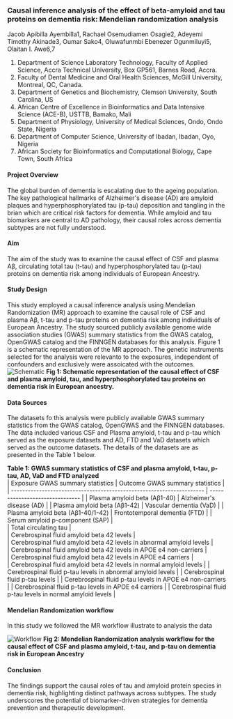 ### Causal inference analysis of the effect of beta-amyloid and tau proteins on dementia risk: Mendelian randomization analysis
Jacob Apibilla Ayembilla1, Rachael Osemudiamen Osagie2, Adeyemi Timothy Akinade3, Oumar Sako4, Oluwafunmbi Ebenezer Ogunmiluyi5, Olaitan I. Awe6,7
1. Department of Science Laboratory Technology, Faculty of Applied Science, Accra Technical University, Box GP561, Barnes Road, Accra.
2. Faculty of Dental Medicine and Oral Health Sciences, McGill University, Montreal, QC, Canada.
3. Department of Genetics and Biochemistry, Clemson University, South Carolina, US
4. African Centre of Excellence in Bioinformatics and Data Intensive Science (ACE-B), USTTB, Bamako, Mali
5. Department of Physiology, University of Medical Sciences, Ondo, Ondo State, Nigeria
6. Department of Computer Science, University of Ibadan, Ibadan, Oyo, Nigeria
7. African Society for Bioinformatics and Computational Biology, Cape Town, South Africa


#### Project Overview
The global burden of dementia is escalating due to the ageing population. The key pathological hallmarks of Alzheimer's disease (AD) are amyloid plaques and hyperphosphorylated tau (p-tau) deposition and tangling in the brian which are critical risk factors for dementia. While amyloid and tau biomarkers are central to AD pathology, their causal roles across dementia subtypes are not fully understood.

#### Aim
The aim of the study was to examine the causal effect of CSF and plasma Aβ, circulating total tau (t-tau) and hyperphosphorylated tau (p-tau) proteins on dementia risk among individuals of European Ancestry.

#### Study Design
This study employed a causal inference analysis using Mendelian Randomization (MR) approach to examine the causal role of CSF and plasma Aβ, t-tau and p-tau proteins on dementia risk among individuals of European Ancestry. The study sourced publicly available genome wide association studies (GWAS) summary statistics from the GWAS catalog, OpenGWAS catalog and the FINNGEN databases for this analysis. Figure 1 is a schematic representation of the MR approach. The genetic instruments selected for the analysis were relevanto to the exposures, independent of confounders and exclusively were assoicated with the outcomes. 
![Schematic](https://github.com/JacobAyembilla/CSF-and-plasma-amyloid-t-tau-and-p-tau-and-dementia-risk-/blob/main/Screenshot%202025-08-18%20111206.png)
**Fig 1: Schematic representation of the causal effect of CSF and plasma amyloid, tau, and hyperphosphorylated tau proteins on dementia risk in European ancestry.**



#### Data Sources
The datasets fo this analysis were publicly available GWAS summary statistics from the GWAS catalog, OpenGWAS and the FINNGEN databases. The data included various CSF and Plasma amyloid, t-tau and p-tau which served as the exposure datasets and AD, FTD and VaD datasets which served as the outcome datasets. The details of the datasets are as presented in the Table 1 below.

**Table 1: GWAS summary statistics of CSF and plasma amyloid, t-tau, p-tau, AD, VaD and FTD analyzed**      
| Exposure GWAS summary statistics                                      | Outcome GWAS summary statistics |
| --------------------------------------------------------------------- | ------------------------------- |
| Plasma amyloid beta (Aβ1-40)                                          | Alzheimer's disease (AD)        |
| Plasma amyloid beta (Aβ1-42)                                          | Vascular dementia (VaD)         |
| Plasma amyloid beta (Aβ1-40/1-42)                                     | Frontotemporal dementia (FTD)   |
| Serum amyloid p-component (SAP)                                       |                                 
| Total circulating tau                                                 |                                 
| Cerebrospinal fluid amyloid beta 42 levels                            |                                 
| Cerebrospinal fluid amyloid beta 42 levels in abnormal amyloid levels |                                 
| Cerebrospinal fluid amyloid beta 42 levels in APOE e4 non-carriers    |                                 
| Cerebrospinal fluid amyloid beta 42 levels in APOE e4 carriers        |                                 
| Cerebrospinal fluid amyloid beta 42 levels in normal amyloid levels   |
| Cerebrospinal fluid p-tau levels in abnormal amyloid levels           |
| Cerebrospinal fluid p-tau levels                                      |
| Cerebrospinal fluid p-tau levels in APOE e4 non-carriers              |
| Cerebrospinal fluid p-tau levels in APOE e4 carriers                  | 
| Cerebrospinal fluid p-tau levels in normal amyloid levels             |


#### Mendelian Randomization workflow
In this study we followed the MR workflow illustrate to analysis the data

![Workflow](https://github.com/JacobAyembilla/CSF-and-plasma-amyloid-t-tau-and-p-tau-and-dementia-risk-/blob/main/Screenshot%202025-08-18%20131228.png)
**Fig 2: Mendelian Randomization analysis workflow for the causal effect of CSF and plasma amyloid, t-tau, and p-tau on dementia risk in European Ancestry**

#### Conclusion
The findings support the causal roles of tau and amyloid protein species in dementia risk, highlighting distinct pathways across subtypes. The study underscores the potential of biomarker-driven strategies for dementia prevention and therapeutic development.

